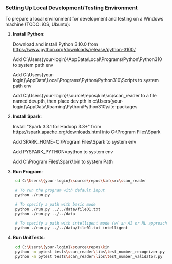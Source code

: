 ### Setting Up Local Development/Testing Environment

To prepare a local environment for development and testing on a Windows machine (TODO: iOS, Ubuntu):

1. **Install Python**:

   Download and install Python 3.10.0 from https://www.python.org/downloads/release/python-3100/

   Add C:\Users\{your-login}\AppData\Local\Programs\Python\Python310 to system path env

   Add C:\Users\{your-login}\AppData\Local\Programs\Python\Python310\Scripts to system path env
   
   Add C:\Users\{your-login}\source\repos\kin\src\scan_reader to a file named dev.pth, then place dev.pth in c:\Users\{your-login}\AppData\Roaming\Python\Python310\site-packages
    

2. **Install Spark**:

   Install "Spark 3.3.1 for Hadoop 3.3+" from https://spark.apache.org/downloads.html into C:\Program Files\Spark

   Add SPARK_HOME=C:\Program Files\Spark to system env

   Add PYSPARK_PYTHON=python to system env

   Add C:\Program Files\Spark\bin to system Path

3. **Run Program**:

   ```bash
    cd C:\Users\{your-login}\source\repos\kin\src\scan_reader

    # To run the program with default input
    python ./run.py

    # To specify a path with basic mode
    python ./run.py ../../data/file01.txt
    python ./run.py ../../data

    # To specify a path with intelligent mode (w/ an AI or ML approach)
    python ./run.py ../../data/file01.txt intelligent
   ```
4. **Run UnitTests**:

   ```bash
    cd C:\Users\{your-login}\source\repos\kin
    python -m pytest tests\scan_reader\libs\test_number_recognizer.py   
    python -m pytest tests\scan_reader\libs\test_number_validator.py
   ```


